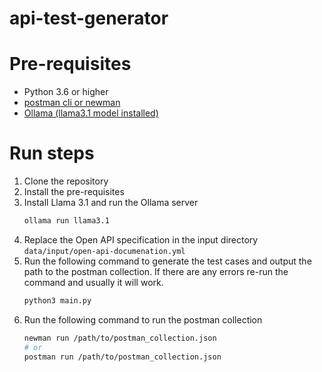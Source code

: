 # api-test-generator

# Pre-requisites
- Python 3.6 or higher
- [postman cli or newman](https://learning.postman.com/docs/postman-cli/postman-cli-installation/)
- [Ollama (llama3.1 model installed)](https://ollama.com/download)

# Run steps
1. Clone the repository
2. Install the pre-requisites
3. Install Llama 3.1 and run the Ollama server
    ```bash
    ollama run llama3.1
    ```
4. Replace the Open API specification in the input directory `data/input/open-api-documenation.yml`
5. Run the following command to generate the test cases and output the path to the postman collection.
   If there are any errors re-run the command and usually it will work.
    ```bash
    python3 main.py
    ```
6. Run the following command to run the postman collection
    ```bash
    newman run /path/to/postman_collection.json
    # or
    postman run /path/to/postman_collection.json
    ```


